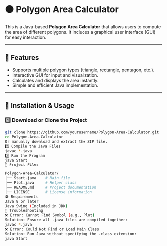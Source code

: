 # 🟠 Polygon Area Calculator

This is a Java-based **Polygon Area Calculator** that allows users to compute the area of different polygons. It includes a graphical user interface (GUI) for easy interaction.

---

## 🔧 Features
- Supports multiple polygon types (triangle, rectangle, pentagon, etc.).
- Interactive GUI for input and visualization.
- Calculates and displays the area instantly.
- Simple and efficient Java implementation.

---

## 🚀 Installation & Usage

### 1️⃣ **Download or Clone the Project**
```sh
git clone https://github.com/yourusername/Polygon-Area-Calculator.git
cd Polygon-Area-Calculator
Or manually download and extract the ZIP file.
2️⃣ Compile the Java Files
javac *.java
3️⃣ Run the Program
java Start
📂 Project Files

Polygon-Area-Calculator/
│── Start.java    # Main file  
│── Plot.java     # Helper class  
│── README.md     # Project documentation  
│── LICENSE       # License information  
🛠 Requirements
Java 8 or later
Java Swing (Included in JDK)
📝 Troubleshooting
❌ Error: Cannot Find Symbol (e.g., Plot)
Solution: Ensure all .java files are compiled together:
javac *.java
❌ Error: Could Not Find or Load Main Class
Solution: Run Java without specifying the .class extension:
java Start


